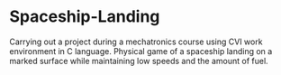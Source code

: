# Spaceship-Landing
Carrying out a project during a mechatronics course using CVI work environment in C language. Physical game of a spaceship landing on a marked surface while maintaining low speeds and the amount of fuel.
